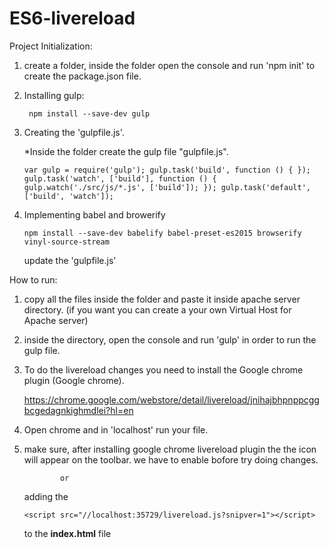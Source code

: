 # ES6-livereload

Project Initialization:

1. create a folder, inside the folder open the console and run 'npm init' to create the package.json file.

2. Installing gulp:

     ` npm install --save-dev gulp`
     
3. Creating the 'gulpfile.js'.

   *Inside the folder create the gulp file "gulpfile.js".
   
     `var gulp = require('gulp');
     gulp.task('build', function () {
     });
     gulp.task('watch', ['build'], function () {
     gulp.watch('./src/js/*.js', ['build']);
     });
     gulp.task('default', ['build', 'watch']);`
     
4. Implementing babel and browerify

     `npm install --save-dev babelify babel-preset-es2015 browserify vinyl-source-stream`
     
     update the 'gulpfile.js'
     
     

How to run:

1. copy all the files inside the folder and paste it inside apache server directory.
   (if you want you can create a your own Virtual Host for Apache server)

2. inside the directory, open the console and run 'gulp' in order to run the gulp file.

3. To do the livereload changes you need to install the Google chrome plugin (Google chrome).

   https://chrome.google.com/webstore/detail/livereload/jnihajbhpnppcggbcgedagnkighmdlei?hl=en

4. Open chrome and in 'localhost' run your file.

5. make sure, after installing google chrome livereload plugin the the icon will appear on the toolbar. 
   we have to enable bofore try doing changes.
   
               or
   adding the
   
   ```<script src="//localhost:35729/livereload.js?snipver=1"></script>```
   
   to the **index.html** file
